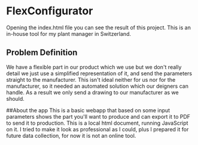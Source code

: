 # FlexConfigurator

Opening the index.html file you can see the result of this project. This is an in-house tool for my plant manager in Switzerland.

## Problem Definition
We have a flexible part in our product which we use but we don't really detail we just use a simplified representation of it, and send the parameters straight to the manufacturer.
This isn't ideal neither for us nor for the manufacturer, so it needed an automated solution which our deigners can handle. As a result we only send a
drawing to our manufacturer as we should.

##About the app
This is a basic webapp that based on some input parameters shows the part you'll want to produce and can export it to PDF to send it to production. This is a local html document, 
running JavaScript on it. I tried to make it look as professional as I could, plus I prepared it for future data collection, for now it is not an online tool.
